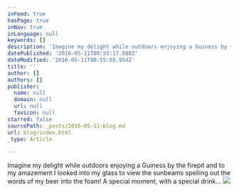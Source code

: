 ```yaml
---
inFeed: true
hasPage: true
inNav: true
inLanguage: null
keywords: []
description: 'Imagine my delight while outdoors enjoying a Guiness by the firepit and to my amazement I looked into my glass to view the sunbeams spelling out the words of my beer into the foam! A special moment, with a special drink...'
datePublished: '2016-05-11T00:55:17.088Z'
dateModified: '2016-05-11T00:55:05.954Z'
title: ''
author: []
authors: []
publisher:
  name: null
  domain: null
  url: null
  favicon: null
starred: false
sourcePath: _posts/2016-05-11-blog.md
url: blog/index.html
_type: Article

---
```

Imagine my delight while outdoors enjoying a Guiness by the firepit and to my amazement I looked into my glass to view the sunbeams spelling out the words of my beer into the foam! A special moment, with a special drink...
![](https://the-grid-user-content.s3-us-west-2.amazonaws.com/8cc7a9fe-75dd-4953-81c9-ccb07233b968.jpg)